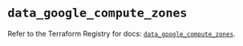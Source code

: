 # `data_google_compute_zones`

Refer to the Terraform Registry for docs: [`data_google_compute_zones`](https://registry.terraform.io/providers/hashicorp/google/6.28.0/docs/data-sources/compute_zones).
